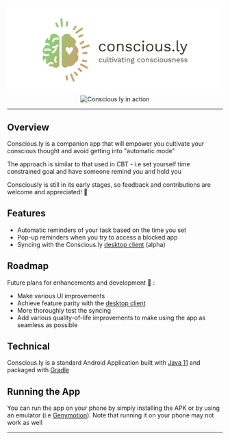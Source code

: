 <div align="center">
  <img alt="Conscious.ly" src=".github/images/cover.png" width="800px">
</div>
<div align="center">
  <img alt="Conscious.ly in action" src=".github/images/consciously-collage.png" width="800px">
</div>

---

## Overview

Conscious.ly is a companion app that will empower you cultivate your conscious thought and avoid getting into "automatic mode"

The approach is similar to that used in CBT - i.e set yourself time constrained goal and have someone remind you and hold you

Consciously is still in its early stages, so feedback and contributions are welcome and appreciated! :seedling:

## Features

- Automatic reminders of your task based on the time you set
- Pop-up reminders when you try to access a blocked app
- Syncing with the Conscious.ly [desktop client](https://github.com/conscious-ly/desktop-client) (alpha)

## Roadmap

Future plans for enhancements and development :memo: :

- Make various UI improvements
- Achieve feature parity with the [desktop client](https://github.com/conscious-ly/desktop-client)
- More thoroughly test the syncing
- Add various quality-of-life improvements to make using the app as seamless as possible

## Technical

Conscious.ly is a standard Android Application built with [Java 11]() and packaged with [Gradle]()

## Running the App

You can run the app on your phone by simply installing the APK or by using an emulator (i.e [Genymotion]()). Note that running it on your phone may not work as well 

---
